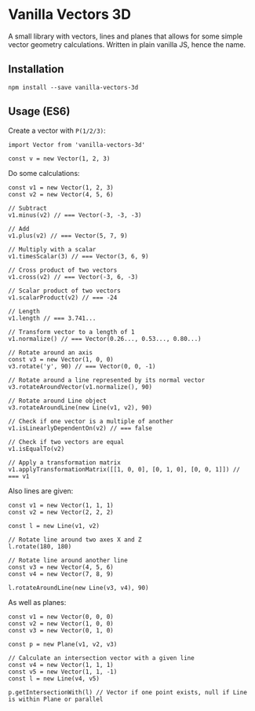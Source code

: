 # Vanilla Vectors 3D

A small library with vectors, lines and planes that allows for some simple vector geometry calculations. Written in plain vanilla JS, hence the name.

## Installation

    npm install --save vanilla-vectors-3d

## Usage (ES6)

Create a vector with `P(1/2/3)`:

    import Vector from 'vanilla-vectors-3d'
    
    const v = new Vector(1, 2, 3)
    
Do some calculations:

    const v1 = new Vector(1, 2, 3)
    const v2 = new Vector(4, 5, 6)
    
    // Subtract
    v1.minus(v2) // === Vector(-3, -3, -3)
    
    // Add
    v1.plus(v2) // === Vector(5, 7, 9)
    
    // Multiply with a scalar
    v1.timesScalar(3) // === Vector(3, 6, 9)
    
    // Cross product of two vectors
    v1.cross(v2) // === Vector(-3, 6, -3)
    
    // Scalar product of two vectors
    v1.scalarProduct(v2) // === -24
    
    // Length
    v1.length // === 3.741...
    
    // Transform vector to a length of 1
    v1.normalize() // === Vector(0.26..., 0.53..., 0.80...)
    
    // Rotate around an axis
    const v3 = new Vector(1, 0, 0)
    v3.rotate('y', 90) // === Vector(0, 0, -1)
    
    // Rotate around a line represented by its normal vector
    v3.rotateAroundVector(v1.normalize(), 90)
    
    // Rotate around Line object
    v3.rotateAroundLine(new Line(v1, v2), 90)
    
    // Check if one vector is a multiple of another
    v1.isLinearlyDependentOn(v2) // === false
    
    // Check if two vectors are equal
    v1.isEqualTo(v2)
    
    // Apply a transformation matrix
    v1.applyTransformationMatrix([[1, 0, 0], [0, 1, 0], [0, 0, 1]]) //  === v1

Also lines are given:

    const v1 = new Vector(1, 1, 1)
    const v2 = new Vector(2, 2, 2)
    
    const l = new Line(v1, v2)
    
    // Rotate line around two axes X and Z
    l.rotate(180, 180)
    
    // Rotate line around another line
    const v3 = new Vector(4, 5, 6)
    const v4 = new Vector(7, 8, 9)
    
    l.rotateAroundLine(new Line(v3, v4), 90)
    
As well as planes:

    const v1 = new Vector(0, 0, 0)
    const v2 = new Vector(1, 0, 0)
    const v3 = new Vector(0, 1, 0)
    
    const p = new Plane(v1, v2, v3)
    
    // Calculate an intersection vector with a given line
    const v4 = new Vector(1, 1, 1)
    const v5 = new Vector(1, 1, -1)
    const l = new Line(v4, v5)
    
    p.getIntersectionWith(l) // Vector if one point exists, null if Line is within Plane or parallel
